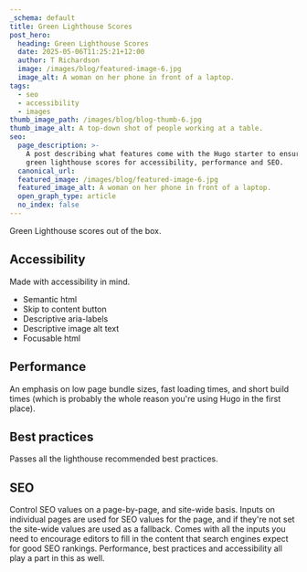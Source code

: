 ```yaml
---
_schema: default
title: Green Lighthouse Scores
post_hero:
  heading: Green Lighthouse Scores
  date: 2025-05-06T11:25:21+12:00
  author: T Richardson
  image: /images/blog/featured-image-6.jpg
  image_alt: A woman on her phone in front of a laptop.
tags:
  - seo
  - accessibility
  - images
thumb_image_path: /images/blog/blog-thumb-6.jpg
thumb_image_alt: A top-down shot of people working at a table.
seo:
  page_description: >-
    A post describing what features come with the Hugo starter to ensure it has
    green lighthouse scores for accessibility, performance and SEO.
  canonical_url:
  featured_image: /images/blog/featured-image-6.jpg
  featured_image_alt: A woman on her phone in front of a laptop.
  open_graph_type: article
  no_index: false
---
```

Green Lighthouse scores out of the box.

## Accessibility

Made with accessibility in mind.

* Semantic html
* Skip to content button
* Descriptive aria-labels
* Descriptive image alt text
* Focusable html

## Performance

An emphasis on low page bundle sizes, fast loading times, and short build times (which is probably the whole reason you're using Hugo in the first place).

## Best practices

Passes all the lighthouse recommended best practices.

## SEO

Control SEO values on a page-by-page, and site-wide basis. Inputs on individual pages are used for SEO values for the page, and if they're not set the site-wide values are used as a fallback. Comes with all the inputs you need to encourage editors to fill in the content that search engines expect for good SEO rankings. Performance, best practices and accessibility all play a part in this as well.